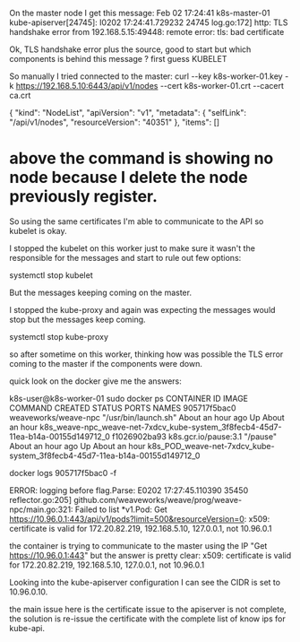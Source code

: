 On the master node I get this message:
Feb 02 17:24:41 k8s-master-01 kube-apiserver[24745]: I0202 17:24:41.729232   24745 log.go:172] http: TLS handshake error from 192.168.5.15:49448: remote error: tls: bad certificate

Ok, TLS handshake error plus the source, good to start but which components is behind this message ? first guess KUBELET

So manually I tried connected to the master:
curl --key k8s-worker-01.key -k https://192.168.5.10:6443/api/v1/nodes --cert k8s-worker-01.crt --cacert ca.crt

{
  "kind": "NodeList",
  "apiVersion": "v1",
  "metadata": {
    "selfLink": "/api/v1/nodes",
    "resourceVersion": "40351"
  },
  "items": []

# above the command is showing no node because I delete the node previously register.
So using the same certificates I'm able to communicate to the API so kubelet is okay.

I stopped the kubelet on this worker just to make sure it wasn't the responsible for the messages and start to rule out few options:

systemctl stop kubelet

But the messages keeping coming on the master.

I stopped the kube-proxy and again was expecting the messages would stop but the messages keep coming.

systemctl stop kube-proxy

so after sometime on this worker, thinking how was possible the TLS error coming to the master if the components were down.

quick look on the docker give me the answers:

k8s-user@k8s-worker-01 sudo docker ps
CONTAINER ID        IMAGE                  COMMAND                CREATED             STATUS              PORTS               NAMES
905717f5bac0        weaveworks/weave-npc   "/usr/bin/launch.sh"   About an hour ago   Up About an hour                        k8s_weave-npc_weave-net-7xdcv_kube-system_3f8fecb4-45d7-11ea-b14a-00155d149712_0
f1026902ba93        k8s.gcr.io/pause:3.1   "/pause"               About an hour ago   Up About an hour                        k8s_POD_weave-net-7xdcv_kube-system_3f8fecb4-45d7-11ea-b14a-00155d149712_0

docker logs 905717f5bac0 -f

ERROR: logging before flag.Parse: E0202 17:27:45.110390   35450 reflector.go:205] github.com/weaveworks/weave/prog/weave-npc/main.go:321: Failed to list *v1.Pod: Get https://10.96.0.1:443/api/v1/pods?limit=500&resourceVersion=0: x509: certificate is valid for 172.20.82.219, 192.168.5.10, 127.0.0.1, not 10.96.0.1

the container is trying to communicate to the master using the IP "Get https://10.96.0.1:443" but the answer is pretty clear:
 x509: certificate is valid for 172.20.82.219, 192.168.5.10, 127.0.0.1, not 10.96.0.1

Looking into the kube-apiserver configuration I can see the CIDR is set to 10.96.0.10.

the main issue here is the certificate issue to the apiserver is not complete, the solution is re-issue the certificate with the complete list of know ips for kube-api.
